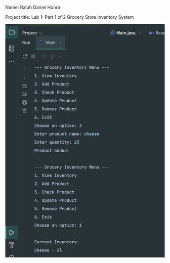 Name: Ralph Daniel Honra

Project title: Lab 1: Part 1 of 2 Grocery Store Inventory System

![](picture_proof.jpeg)